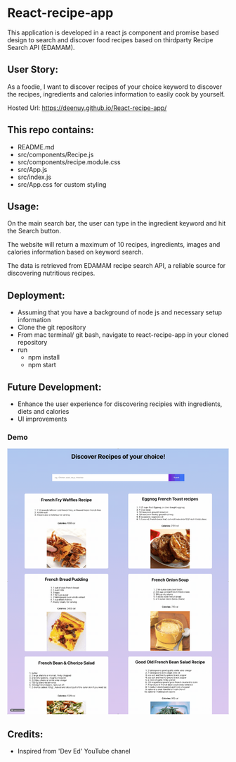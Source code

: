 # React-recipe-app

This application is developed in a react js component and promise based design to search and discover food recipes based on thirdparty Recipe Search API (EDAMAM).

## User Story:

As a foodie, I want to discover recipes of your choice keyword to discover the recipes, ingredients and calories information to easily cook by yourself.

Hosted Url: https://deenuy.github.io/React-recipe-app/

## This repo contains:

- README.md
- src/components/Recipe.js
- src/components/recipe.module.css
- src/App.js
- src/index.js
- src/App.css for custom styling

## Usage:

On the main search bar, the user can type in the ingredient keyword and hit the Search button.

The website will return a maximum of 10 recipes, ingredients, images and calories information based on keyword search.

The data is retrieved from EDAMAM recipe search API, a reliable source for discovering nutritious recipes.

## Deployment:

- Assuming that you have a background of node js and necessary setup information
- Clone the git repository
- From mac terminal/ git bash, navigate to react-recipe-app in your cloned repository
- run
  - npm install
  - npm start

## Future Development:

- Enhance the user experience for discovering recipies with ingredients, diets and calories
- UI improvements

### Demo

![Stock Demo](public/assets/React-recipe-app-demo.gif)

## Credits:

- Inspired from 'Dev Ed' YouTube chanel
